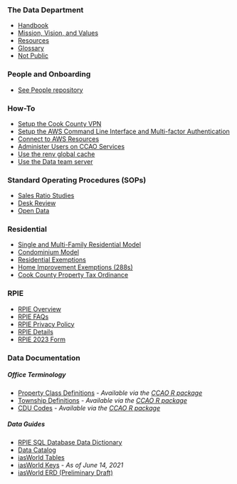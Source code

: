 ### The Data Department

* [Handbook](Handbook/Handbook.md)
* [Mission, Vision, and Values](Handbook/Mission-Vision-Values.md)
* [Resources](Handbook/Resources.md)
* [Glossary](Handbook/Glossary.md)
* [Not Public](Handbook/Not-Public.md)

### People and Onboarding

* [See People repository](https://github.com/ccao-data/people)

### How-To

* [Setup the Cook County VPN](How-To/Setup-the-Cook-County-VPN.md)
* [Setup the AWS Command Line Interface and Multi-factor Authentication](How-To/Setup-the-AWS-Command-Line-Interface-and-Multi-factor-Authentication.md)
* [Connect to AWS Resources](How-To/Connect-to-AWS-Resources.md)
* [Administer Users on CCAO Services](How-To/Administer-Users-on-CCAO-Services.md)
* [Use the renv global cache](How-To/Use-the-renv-global-cache.md)
* [Use the Data team server](How-To/Use-the-Data-team-server.md)

### Standard Operating Procedures (SOPs)

* [Sales Ratio Studies](SOPs/Sales-Ratio-Studies.md)
* [Desk Review](SOPs/Desk-Review.md)
* [Open Data](SOPs/Open-Data.md)

### Residential

* [Single and Multi-Family Residential Model](https://github.com/ccao-data/model-res-avm)
* [Condominium Model](https://github.com/ccao-data/ccao-condo-avm)
* [Residential Exemptions](Residential/Residential-Exemptions.md)
* [Home Improvement Exemptions (288s)](Residential/Home-Improvement-Exemptions.md)
* [Cook County Property Tax Ordinance](https://library.municode.com/il/cook_county/codes/code_of_ordinances?nodeId=PTIGEOR_CH74TA_ARTIIREPRTA)

### RPIE

* [RPIE Overview](RPIE/Overview.md)
* [RPIE FAQs](RPIE/FAQs.md)
* [RPIE Privacy Policy](RPIE/Privacy-Policy.md)
* [RPIE Details](RPIE/What-To-Expect.md)
* [RPIE 2023 Form](RPIE/RPIE2023.pdf)

### Data Documentation

##### Office Terminology

* [Property Class Definitions](Data/Class-Definitions.pdf) - *Available via the [CCAO R package](https://github.com/ccao-data/ccao)*
* [Township Definitions](Data/Townships.md) - *Available via the [CCAO R package](https://github.com/ccao-data/ccao)*
* [CDU Codes](Data/CDU-Codes.md) - *Available via the [CCAO R package](https://github.com/ccao-data/ccao)*

##### Data Guides

* [RPIE SQL Database Data Dictionary](RPIE/rpie-data-dictionary.xlsx)
* [Data Catalog](Data/Data-Catalog.xlsx)
* [iasWorld Tables](Data/iasWorld-Tables.xlsx)
* [iasWorld Keys](Data/iasWorld-PK-FK-2021-06-14.xlsx) - *As of June 14, 2021*
* [iasWorld ERD (Preliminary Draft)](Data/iasWorld-ERD.pdf)
